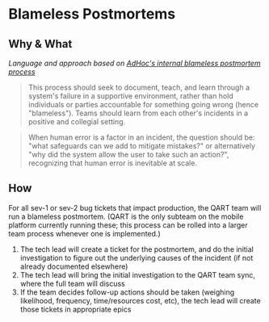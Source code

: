 # Blameless Postmortems

## Why & What
_Language and approach based on [AdHoc's internal blameless postmortem process](https://adhoc.team/2023/01/31/engineering-chaos-a-guide-to-building-a-game-day/)_

> This process should seek to document, teach, and learn through a system's failure in a supportive environment, rather than hold individuals or parties accountable for something going wrong (hence "blameless"). Teams should learn from each other's incidents in a positive and collegial setting.

> When human error is a factor in an incident, the question should be: "what safeguards can we add to mitigate mistakes?" or alternatively "why did the system allow the user to take such an action?", recognizing that human error is inevitable at scale.

## How

For all sev-1 or sev-2 bug tickets that impact production, the QART team will run a blameless postmortem. (QART is the only subteam on the mobile platform currently running these; this process can be rolled into a larger team process whenever one is implemented.)

1. The tech lead will create a ticket for the postmortem, and do the initial investigation to figure out the underlying causes of the incident (if not already documented elsewhere)
2. The tech lead will bring the initial investigation to the QART team sync, where the full team will discuss
3. If the team decides follow-up actions should be taken (weighing likelihood, frequency, time/resources cost, etc), the tech lead will create those tickets in appropriate epics
 
